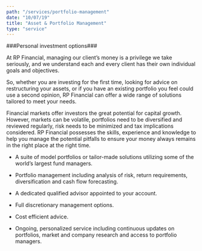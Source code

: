 ```yaml
---
path: "/services/portfolio-management"
date: "10/07/19"
title: "Asset & Portfolio Management"
type: "service"
---
```


###Personal investment options###

 At RP Financial, managing our client’s money is a privilege we take seriously, and we understand each and every client has their own individual goals and objectives.

So, whether you are investing for the first time, looking for advice on restructuring your assets, or if you have an existing portfolio you feel could use a second opinion, RP Financial can offer a wide range of solutions tailored to meet your needs.

Financial markets offer investors the great potential for capital growth. However, markets can be volatile, portfolios need to be diversified and reviewed regularly, risk needs to be minimized and tax implications considered. RP Financial possesses the skills, experience and knowledge to help you manage the potential pitfalls to ensure your money always remains in the right place at the right time.


* A suite of model portfolios or tailor-made solutions utilizing some of the world’s largest fund managers.

* Portfolio management including analysis of risk, return requirements, diversification and cash flow forecasting.

* A dedicated qualified advisor appointed to your account.

* Full discretionary management options.

* Cost efficient advice.

* Ongoing, personalized service including continuous updates on portfolios, market and company research and access to portfolio managers.


